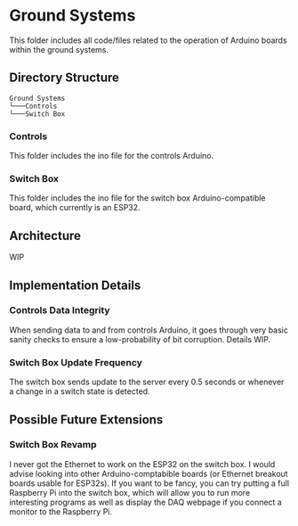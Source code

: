 # Ground Systems
This folder includes all code/files related to the operation of Arduino boards within the ground systems.


## Directory Structure

```
Ground Systems
└───Controls
└───Switch Box
```

### Controls
This folder includes the ino file for the controls Arduino.

### Switch Box
This folder includes the ino file for the switch box Arduino-compatible board, which currently is an ESP32.


## Architecture
WIP


## Implementation Details
### Controls Data Integrity
When sending data to and from controls Arduino, it goes through very basic sanity checks to ensure a low-probability of bit corruption. Details WIP.

### Switch Box Update Frequency
The switch box sends update to the server every 0.5 seconds or whenever a change in a switch state is detected.


## Possible Future Extensions
### Switch Box Revamp
I never got the Ethernet to work on the ESP32 on the switch box. I would advise looking into other Arduino-comptabible boards (or Ethernet breakout boards usable for ESP32s). If you want to be fancy, you can try putting a full Raspberry Pi into the switch box, which will allow you to run more interesting programs as well as display the DAQ webpage if you connect a monitor to the Raspberry Pi.
